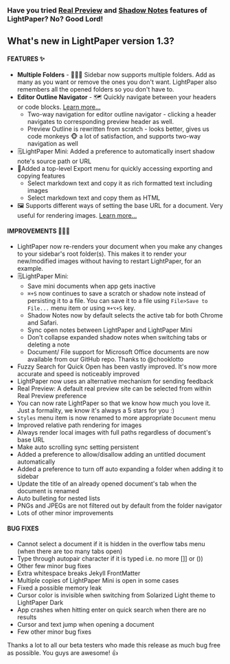 ### Have you tried [Real Preview](http://blog.42squares.in/2015/11/25/feature-real-preview/) and [Shadow Notes](http://blog.42squares.in/2015/12/22/shadow-notes/) features of LightPaper? No? Good Lord!

## What's new in LightPaper version 1.3?

#### FEATURES ✨

* **Multiple Folders** -  📂📂📂 Sidebar now supports multiple folders. Add as many as you want or remove the ones you don't want. LightPaper also remembers all the opened folders so you don't have to.
* **Editor Outline Navigator** - 🗺  Quickly navigate between your headers or code blocks. [Learn more...](https://www.youtube.com/watch?v=pvKF7G_E304)
    * Two-way navigation for editor outline navigator - clicking a header navigates to corresponding preview header as well.
	* Preview Outline is rewritten from scratch - looks better, gives us code monkeys 🐵 a lot of satisfaction, and supports two-way navigation as well
* 🗒LightPaper Mini: Added a preference to automatically insert shadow note's source path or URL
* 💄Added a top-level Export menu for quickly accessing exporting and copying features
    * Select markdown text and copy it as rich formatted text including images
    * Select markdown text and copy them as HTML
*  🖼 Supports different ways of setting the base URL for a document. Very useful for rendering images. [Learn more...](https://github.com/42Squares/LightPaper/blob/master/doc/Setting%20Document%20Base%20URL.md)

#### IMPROVEMENTS 💄💄💄

* LightPaper now re-renders your document when you make any changes to your sidebar's root folder(s). This makes it to render your new/modified images without having to restart LightPaper, for an example.
* 🗒LightPaper Mini:
    * Save mini documents when app gets inactive
    * `⌘+S` now continues to save a scratch or shadow note instead of persisting it to a file. You can save it to a file using `File>Save to File...` menu item or using `⌘+⌥+S` key.
    * Shadow Notes now by default selects the active tab for both Chrome and Safari.
    * Sync open notes between LightPaper and LightPaper Mini
    * Don't collapse expanded shadow notes when switching tabs or deleting a note
    * Document/ File support for Microsoft Office documents are now available from our GitHub repo. Thanks to @chooklotto 
* Fuzzy Search for Quick Open has been vastly improved. It's now more accurate and speed is noticeably improved
* LightPaper now uses an alternative mechanism for sending feedback
* Real Preview: A default real preview site can be selected from within Real Preview preference
* You can now rate LightPaper so that we know how much you love it. Just a formality, we know it's always a 5 stars for you :)
* `Styles` menu item is now renamed to more appropriate `Document` menu
* Improved relative path rendering for images
* Always render local images with full paths regardless of document's base URL
* Make auto scrolling sync setting persistent
* Added a preference to allow/disallow adding an untitled document automatically
* Added a preference to turn off auto expanding a folder when adding it to sidebar
* Update the title of an already opened document's tab when the document is renamed
* Auto bulleting for nested lists
* PNGs and JPEGs are not filtered out by default from the folder navigator
* Lots of other minor improvements

#### BUG FIXES
* Cannot select a document if it is hidden in the overflow tabs menu (when there are too many tabs open)
* Type through autopair character if it is typed i.e. no more []] or ())
* Other few minor bug fixes
* Extra whitespace breaks Jekyll FrontMatter
* Multiple copies of LightPaper Mini is open in some cases
* Fixed a possible memory leak
* Cursor color is invisible when switching from Solarized Light theme to LightPaper Dark
* App crashes when hitting enter on quick search when there are no results
* Cursor and text jump when opening a document
* Few other minor bug fixes

Thanks a lot to all our beta testers who made this release as much bug free as possible. You guys are awesome! 👍 